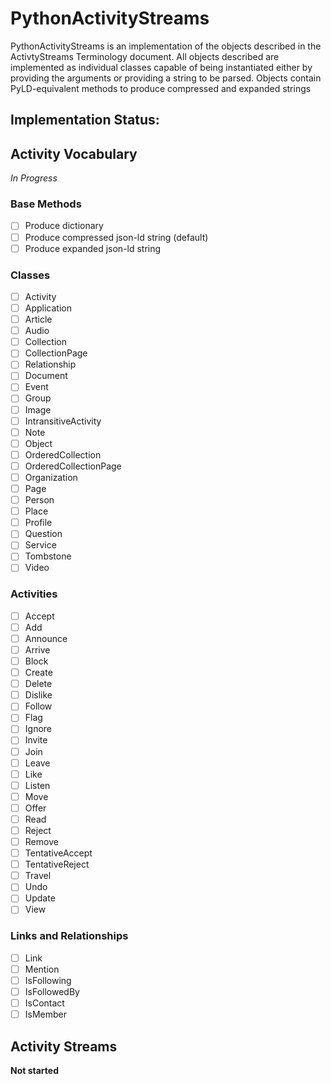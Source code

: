 # PythonActivityStreams
PythonActivityStreams is an implementation of the objects described in the ActivtyStreams Terminology document. All
objects described are implemented as individual classes capable of being instantiated either by providing the arguments
or providing a string to be parsed. Objects contain PyLD-equivalent methods to produce compressed and expanded strings

## Implementation Status:

## Activity Vocabulary
*In Progress*

### Base Methods
- [ ] Produce dictionary
- [ ] Produce compressed json-ld string (default)
- [ ] Produce expanded json-ld string

### Classes
- [ ] Activity
- [ ] Application
- [ ] Article
- [ ] Audio
- [ ] Collection
- [ ] CollectionPage
- [ ] Relationship
- [ ] Document
- [ ] Event
- [ ] Group
- [ ] Image
- [ ] IntransitiveActivity
- [ ] Note
- [ ] Object
- [ ] OrderedCollection
- [ ] OrderedCollectionPage
- [ ] Organization
- [ ] Page
- [ ] Person
- [ ] Place
- [ ] Profile
- [ ] Question
- [ ] Service
- [ ] Tombstone
- [ ] Video

### Activities

- [ ] Accept
- [ ] Add
- [ ] Announce
- [ ] Arrive
- [ ] Block
- [ ] Create
- [ ] Delete
- [ ] Dislike
- [ ] Follow
- [ ] Flag
- [ ] Ignore
- [ ] Invite
- [ ] Join
- [ ] Leave
- [ ] Like
- [ ] Listen
- [ ] Move
- [ ] Offer
- [ ] Read
- [ ] Reject
- [ ] Remove
- [ ] TentativeAccept
- [ ] TentativeReject
- [ ] Travel
- [ ] Undo
- [ ] Update
- [ ] View

### Links and Relationships

- [ ] Link
- [ ] Mention
- [ ] IsFollowing
- [ ] IsFollowedBy
- [ ] IsContact
- [ ] IsMember

## Activity Streams

**Not started**